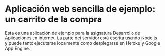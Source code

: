# Aplicación web sencilla de ejemplo: un carrito de la compra

Esta es una aplicación de ejemplo para la asignatura Desarrollo de Aplicaciones en Internet. La parte del servidor está escrita usando Node.js y puede tanto ejecutarse localmente como desplegarse en Heroku y Google App Engine.

